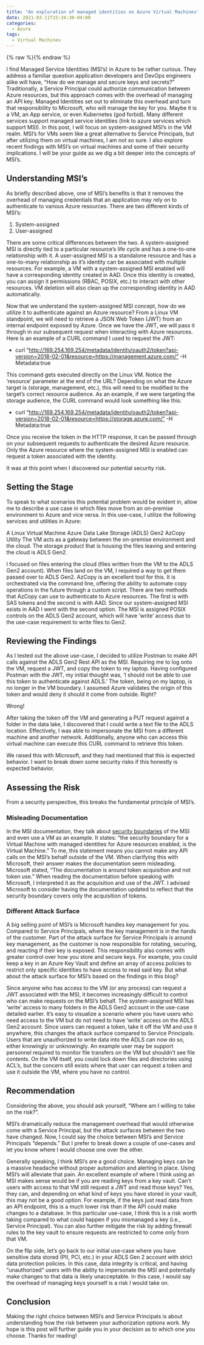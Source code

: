 ```yaml
---
title: "An exploration of managed identities on Azure Virtual Machines"
date: 2021-03-11T15:34:30-04:00
categories:
  - Azure
tags:
  - Virtual Machines
---
```


{% raw %}<img src="/blog/assets/images/blog_images/2021-03-11-an-exploration-of-managed-identities-on-azure-virtual-machines/identity.jpeg" alt="">{% endraw %}

I find Managed Service Identities (MSI’s) in Azure to be rather curious. They address a familiar question application developers and DevOps engineers alike will have, “How do we manage and secure keys and secrets?” Traditionally, a Service Principal could authorize communication between Azure resources, but this approach comes with the overhead of managing an API key. Managed Identities set out to eliminate this overhead and turn that responsibility to Microsoft, who will manage the key for you. Maybe it is a VM, an App service, or even Kubernetes (god forbid). Many different services support managed service identities (link to azure services which support MSI). In this post, I will focus on system-assigned MSI’s in the VM realm. MSI’s for VMs seem like a great alternative to Service Principals, but after utilizing them on virtual machines, I am not so sure. I also explore recent findings with MSI’s on virtual machines and some of their security implications. I will be your guide as we dig a bit deeper into the concepts of MSI’s.

## Understanding MSI’s

As briefly described above, one of MSI’s benefits is that it removes the overhead of managing credentials that an application may rely on to authenticate to various Azure resources. There are two different kinds of MSI’s:

1. System-assigned
2. User-assigned

There are some critical differences between the two. A system-assigned MSI is directly tied to a particular resource’s life cycle and has a one-to-one relationship with it. A user-assigned MSI is a standalone resource and has a one-to-many relationship as it’s identity can be associated with multiple resources. For example, a VM with a system-assigned MSI enabled will have a corresponding identity created in AAD. Once this identity is created, you can assign it permissions (RBAC, POSIX, etc.) to interact with other resources. VM deletion will also clean up the corresponding identity in AAD automatically.

Now that we understand the system-assigned MSI concept, how do we utilize it to authenticate against an Azure resource? From a Linux VM standpoint, we will need to retrieve a JSON Web Token (JWT) from an internal endpoint exposed by Azure. Once we have the JWT, we will pass it through in our subsequent request when interacting with Azure resources. Here is an example of a CURL command I used to request the JWT:

- curl “http://169.254.169.254/metadata/identity/oauth2/token?api-version=2018-02-01&resource=https://management.azure.com/” -H Metadata:true

This command gets executed directly on the Linux VM. Notice the ‘resource’ parameter at the end of the URL? Depending on what the Azure target is (storage, management, etc.), this will need to be modified to the target’s correct resource audience. As an example, if we were targeting the storage audience, the CURL command would look something like this:

- curl “http://169.254.169.254/metadata/identity/oauth2/token?api-version=2018-02-01&resource=https://storage.azure.com/” -H Metadata:true

Once you receive the token in the HTTP response, it can be passed through on your subsequent requests to authenticate the desired Azure resource. Only the Azure resource where the system-assigned MSI is enabled can request a token associated with the identity.

It was at this point when I discovered our potential security risk.

## Setting the Stage

To speak to what scenarios this potential problem would be evident in, allow me to describe a use case in which files move from an on-premise environment to Azure and vice versa. In this use-case, I utilize the following services and utilities in Azure:

A Linux Virtual Machine
Azure Data Lake Storage (ADLS) Gen2
AzCopy Utility
The VM acts as a gateway between the on-premise environment and the cloud. The storage product that is housing the files leaving and entering the cloud is ADLS Gen2.

I focused on files entering the cloud (files written from the VM to the ADLS Gen2 account). When files land on the VM, I required a way to get them passed over to ADLS Gen2. AzCopy is an excellent tool for this. It is orchestrated via the command line, offering the ability to automate copy operations in the future through a custom script. There are two methods that AzCopy can use to authenticate to Azure resources. The first is with SAS tokens and the second is with AAD. Since our system-assigned MSI exists in AAD I went with the second option. The MSI is assigned POSIX controls on the ADLS Gen2 account, which will have ‘write’ access due to the use-case requirement to write files to Gen2.

## Reviewing the Findings

As I tested out the above use-case, I decided to utilize Postman to make API calls against the ADLS Gen2 Rest API as the MSI. Requiring me to log onto the VM, request a JWT, and copy the token to my laptop. Having configured Postman with the JWT, my initial thought was, ‘I should not be able to use this token to authenticate against ADLS.’ The token, being on my laptop, is no longer in the VM boundary. I assumed Azure validates the origin of this token and would deny it should it come from outside. Right?

Wrong!

After taking the token off the VM and generating a PUT request against a folder in the data lake, I discovered that I could write a text file to the ADLS location. Effectively, I was able to impersonate the MSI from a different machine and another network. Additionally, anyone who can access this virtual machine can execute this CURL command to retrieve this token.

We raised this with Microsoft, and they had mentioned that this is expected behavior. I want to break down some security risks if this honestly is expected behavior.

## Assessing the Risk

From a security perspective, this breaks the fundamental principle of MSI’s.

### Misleading Documentation

In the MSI documentation, they talk about [security boundaries](https://docs.microsoft.com/en-us/azure/active-directory/managed-identities-azure-resources/managed-identities-faq#what-is-the-security-boundary-of-managed-identities-for-azure-resources) of the MSI and even use a VM as an example. It states: “the security boundary for a Virtual Machine with managed identities for Azure resources enabled, is the Virtual Machine.” To me, this statement means you cannot make any API calls on the MSI’s behalf outside of the VM. When clarifying this with Microsoft, their answer makes the documentation seem misleading. Microsoft stated, “The documentation is around token acquisition and not token use.” When reading the documentation before speaking with Microsoft, I interpreted it as the acquisition and use of the JWT. I advised Microsoft to consider having the documentation updated to reflect that the security boundary covers only the acquisition of tokens.

### Different Attack Surface

A big selling point of MSI’s is Microsoft handles key management for you. Compared to Service Principals, where the key management is in the hands of the customer. Part of the attack surface for Service Principals is around key management, as the customer is now responsible for rotating, securing, and reacting if their key is exposed. This responsibility also comes with greater control over how you store and secure keys. For example, you could keep a key in an Azure Key Vault and define an array of access policies to restrict only specific identities to have access to read said key. But what about the attack surface for MSI’s based on the findings in this blog?

Since anyone who has access to the VM (or any process) can request a JWT associated with the MSI, it becomes increasingly difficult to control who can make requests on the MSI’s behalf. The system-assigned MSI has ‘write’ access to many folders in the ADLS Gen2 account in the use-case detailed earlier. It’s easy to visualize a scenario where you have users who need access to the VM but do not need to have ‘write’ access on the ADLS Gen2 account. Since users can request a token, take it off the VM and use it anywhere, this changes the attack surface compared to Service Principals. Users that are unauthorized to write data into the ADLS can now do so, either knowingly or unknowingly. An example user may be support personnel required to monitor file transfers on the VM but shouldn’t see file contents. On the VM itself, you could lock down files and directories using ACL’s, but the concern still exists where that user can request a token and use it outside the VM, where you have no control.

## Recommendation

Considering the above, you should ask yourself, “Where am I willing to take on the risk?”.

MSI’s dramatically reduce the management overhead that would otherwise come with a Service Principal, but the attack surfaces between the two have changed. Now, I could say the choice between MSI’s and Service Principals “depends.” But I prefer to break down a couple of use-cases and let you know where I would choose one over the other.

Generally speaking, I think MSI’s are a good choice. Managing keys can be a massive headache without proper automation and alerting in place. Using MSI’s will alleviate that pain. An excellent example of where I think using an MSI makes sense would be if you are reading keys from a key vault. Can’t users with access to that VM still request a JWT and read those keys? Yes, they can, and depending on what kind of keys you have stored in your vault, this may not be a good option. For example, if the keys just read data from an API endpoint, this is a much lower risk than if the API could make changes to a database. In this particular use-case, I think this is a risk worth taking compared to what could happen if you mismanaged a key (i.e., Service Principal). You can also further mitigate the risk by adding firewall rules to the key vault to ensure requests are restricted to come only from that VM.

On the flip side, let’s go back to our initial use-case where you have sensitive data stored (PII, PCI, etc.) in your ADLS Gen 2 account with strict data protection policies. In this case, data integrity is critical, and having “unauthorized” users with the ability to impersonate the MSI and potentially make changes to that data is likely unacceptable. In this case, I would say the overhead of managing keys yourself is a risk I would take on.

## Conclusion

Making the right choice between MSI’s and Service Principals is about understanding how the risk between your authorization options work. My hope is this post will further guide you in your decision as to which one you choose. Thanks for reading!
